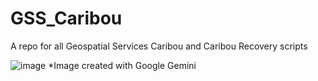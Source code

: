 # GSS_Caribou
A repo for all Geospatial Services Caribou and Caribou Recovery scripts


![image](https://github.com/user-attachments/assets/1459384c-54db-48a4-b9f9-03dde5e3df24)
*Image created with Google Gemini 
